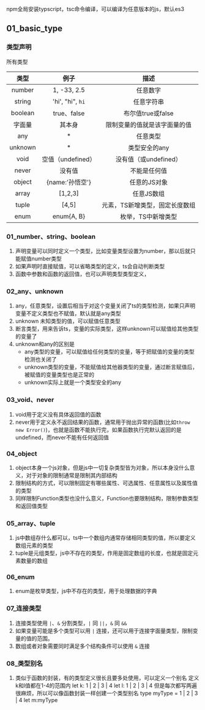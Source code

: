 npm全局安装typscript，tsc命令编译，可以编译为任意版本的js，默认es3

## 01_basic_type

### 类型声明

所有类型

  |  类型   |       例子        |              描述              |
  | :-----: | :---------------: | :----------------------------: |
  | number  |    1, -33, 2.5    |            任意数字            |
  | string  | 'hi', "hi", `hi`  |           任意字符串           |
  | boolean |    true、false    |       布尔值true或false        |
  | 字面量  |      其本身       |  限制变量的值就是该字面量的值  |
  |   any   |         *         |            任意类型            |
  | unknown |         *         |         类型安全的any          |
  |  void   | 空值（undefined） |     没有值（或undefined）      |
  |  never  |      没有值       |          不能是任何值          |
  | object  |  {name:'孙悟空'}  |          任意的JS对象          |
  |  array  |      [1,2,3]      |           任意JS数组           |
  |  tuple  |       [4,5]       | 元素，TS新增类型，固定长度数组 |
  |  enum   |    enum{A, B}     |       枚举，TS中新增类型       |


### 01_number、string、boolean

1. 声明变量可以同时定义一个类型，比如变量类型设置为number，那以后就只能赋值number类型
2. 如果声明时直接赋值，可以省略类型的定义，ts会自动判断类型
3. 函数中参数和函数的返回值，也可以声明类型类型定义，


### 02_any、unknown

1. any，任意类型，设置后相当于对这个变量关闭了ts的类型检测，如果只声明变量不定义类型也不赋值，默认就是any类型
2. unknown 未知类型的值，可以赋值任意类型
3. 断言类型，用来告诉ts，变量的实际类型，这样unknown可以赋值给其他类型的变量了
4. unknown和any的区别是
   - any类型的变量，可以赋值给任何类型的变量，等于把赋值的变量的类型检测也关闭了
   - unknown类型的变量，不能赋值给其他器类型的变量，通过断言赋值后，被赋值的变量类型也是正常的
   - unknown实际上就是一个类型安全的any

### 03_void、never  
1. void用于定义没有具体返回值的函数
2. never用于定义永不返回结果的函数，通常用于抛出异常的函数(比如`throw new Error()`)，也就是函数不能执行完，如果函数执行完默认返回的是undefined，而never不能有任何返回值

### 04_object

1. object本身一个js对象，但是js中一切复杂类型皆为对象，所以本身没什么意义，对于对象的限制通常是限制其内部结构
2. 限制结构的方式，可以限制固定有哪些属性、可选属性、任意属性以及属性值的类型
3. 同样限制Function类型也没什么意义，Function也要限制结构，限制参数类型和返回值类型

### 05_array、tuple

1. js中数组存什么都可以，ts中一个数组内通常存储相同类型的值，所以要定义数组元素的类型
2. tuple是元组类型，js中不存在的类型，作用是固定数组的长度，也就是固定元素数量的数组

### 06_enum

1. enum是枚举类型，js中不存在的类型，用于处理数据的字典

### 07_连接类型

1. 连接类型使用 `|`、`&` 分割类型，`|` 同 `||`，`&` 同 `&&`
2. 如果变量可能是多个类型可以用 `|` 连接，还可以用于连接字面量类型，限制变量的值的范围。
3. 数组或者对象需要同时满足多个结构条件可以使用 `&` 连接
  
### 08_类型别名

1. 类似于函数的封装，有的类型定义很长且要多处使用，可以定义一个别名
定义k和l值都在1-4的范围内
let k: 1 | 2 | 3 | 4
let l: 1 | 2 | 3 | 4
但是每次都写两遍很麻烦，所以可以像函数封装一样创建一个类型别名
type myType = 1 | 2 | 3 | 4
let m:myType 